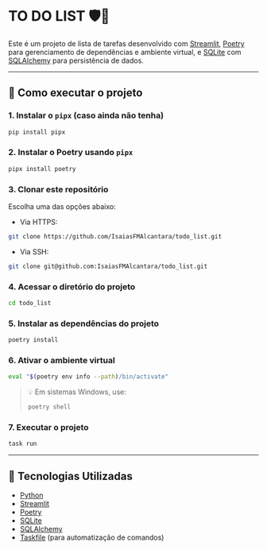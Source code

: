 # TO DO LIST 🛡️📝

Este é um projeto de lista de tarefas desenvolvido com [Streamlit](https://streamlit.io/), [Poetry](https://python-poetry.org/) para gerenciamento de dependências e ambiente virtual, e [SQLite](https://www.sqlite.org/index.html) com [SQLAlchemy](https://www.sqlalchemy.org/) para persistência de dados.

---

## 🚀 Como executar o projeto

### 1. Instalar o `pipx` (caso ainda não tenha)

```bash
pip install pipx
```

### 2. Instalar o Poetry usando `pipx`

```bash
pipx install poetry
```

### 3. Clonar este repositório

Escolha uma das opções abaixo:

* Via HTTPS:

```bash
git clone https://github.com/IsaiasFMAlcantara/todo_list.git
```

* Via SSH:

```bash
git clone git@github.com:IsaiasFMAlcantara/todo_list.git
```

### 4. Acessar o diretório do projeto

```bash
cd todo_list
```

### 5. Instalar as dependências do projeto

```bash
poetry install
```

### 6. Ativar o ambiente virtual

```bash
eval "$(poetry env info --path)/bin/activate"
```

> 💡 Em sistemas Windows, use:
>
> ```powershell
> poetry shell
> ```

### 7. Executar o projeto

```bash
task run
```

---

## 🧰 Tecnologias Utilizadas

* [Python](https://www.python.org/)
* [Streamlit](https://streamlit.io/)
* [Poetry](https://python-poetry.org/)
* [SQLite](https://www.sqlite.org/)
* [SQLAlchemy](https://www.sqlalchemy.org/)
* [Taskfile](https://taskfile.dev/) (para automatização de comandos)